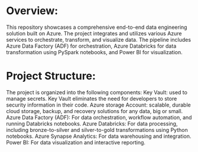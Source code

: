 # Overview:

This repository showcases a comprehensive end-to-end data engineering solution built on Azure. The project integrates and utilizes various Azure services to orchestrate, transform, and visualize data. The pipeline includes Azure Data Factory (ADF) for orchestration, Azure Databricks for data transformation using PySpark notebooks, and Power BI for visualization.

# Project Structure:

The project is organized into the following components:
Key Vault: used to manage secrets. Key Vault eliminates the need for developers to store security information in their code.
Azure storage Account: scalable, durable cloud storage, backup, and recovery solutions for any data, big or small.
Azure Data Factory (ADF): For data orchestration, workflow automation, and running Databricks notebooks.
Azure Databricks: For data processing, including bronze-to-silver and silver-to-gold transformations using Python notebooks.
Azure Synapse Analytics: For data warehousing and integration.
Power BI: For data visualization and interactive reporting.
